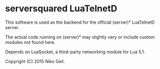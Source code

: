 # serversquared LuaTelnetD
This software is used as the backend for the official (server)² LuaTelnetD server.  
  
The actual code running on (server)² may slightly vary or include custom  
modules not found here.  
  
Depends on LuaSocket, a third-party networking module for Lua 5.1.  
  
Copyright (C) 2015 Niko Geil.  
